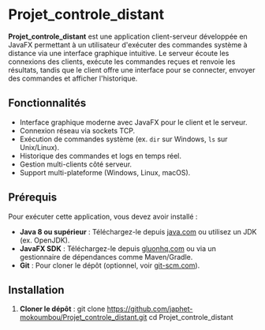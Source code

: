 # Projet_controle_distant

**Projet_controle_distant** est une application client-serveur développée en JavaFX permettant à un utilisateur d'exécuter des commandes système à distance via une interface graphique intuitive. Le serveur écoute les connexions des clients, exécute les commandes reçues et renvoie les résultats, tandis que le client offre une interface pour se connecter, envoyer des commandes et afficher l'historique.

## Fonctionnalités
- Interface graphique moderne avec JavaFX pour le client et le serveur.
- Connexion réseau via sockets TCP.
- Exécution de commandes système (ex. `dir` sur Windows, `ls` sur Unix/Linux).
- Historique des commandes et logs en temps réel.
- Gestion multi-clients côté serveur.
- Support multi-plateforme (Windows, Linux, macOS).

## Prérequis
Pour exécuter cette application, vous devez avoir installé :
- **Java 8 ou supérieur** : Téléchargez-le depuis [java.com](https://www.java.com) ou utilisez un JDK (ex. OpenJDK).
- **JavaFX SDK** : Téléchargez-le depuis [gluonhq.com](https://gluonhq.com/products/javafx/) ou via un gestionnaire de dépendances comme Maven/Gradle.
- **Git** : Pour cloner le dépôt (optionnel, voir [git-scm.com](https://git-scm.com/)).

## Installation
1. **Cloner le dépôt** :
   git clone https://github.com/japhet-mokoumbou/Projet_controle_distant.git
   cd Projet_controle_distant